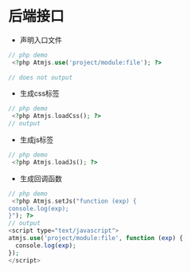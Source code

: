 # 后端接口

* 声明入口文件

```php
// php demo
 <?php Atmjs.use('project/module:file'); ?>
 
// does not output
```
 
* 生成css标签

```php
// php demo
 <?php Atmjs.loadCss(); ?>
// output

```
 
* 生成js标签

```php
// php demo
 <?php Atmjs.loadJs(); ?>
```
 
* 生成回调函数

```php
// php demo
 <?php Atmjs.setJs("function (exp) {
console.log(exp);
}"); ?>
// output
<script type="text/javascript">
atmjs.use('project/module:file', function (exp) {
  console.log(exp);
});
</script>
```